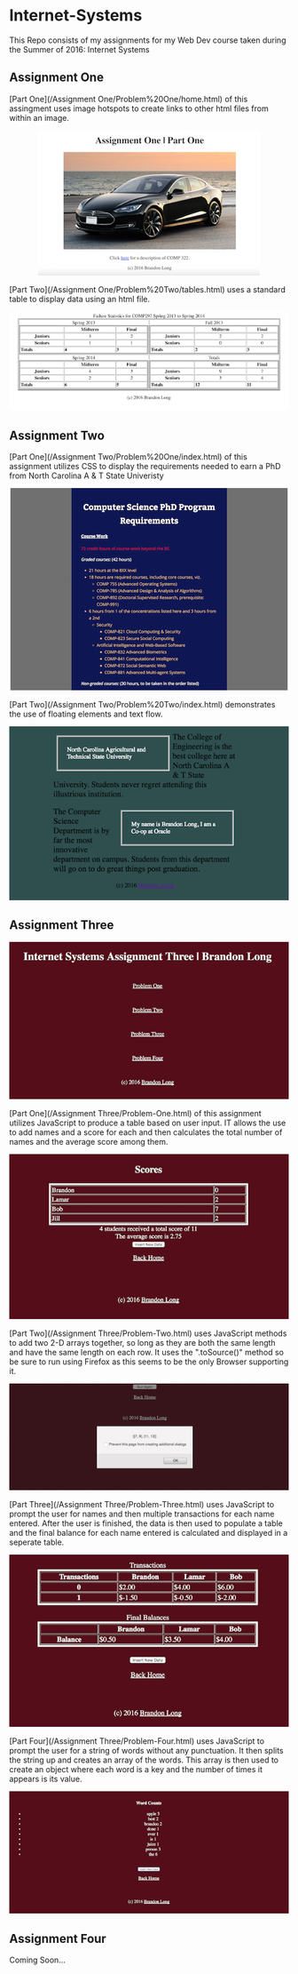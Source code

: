 # Internet-Systems
This Repo consists of my assignments for my Web Dev course taken during the Summer of 2016: Internet Systems


## Assignment One

[Part One](/Assignment One/Problem%20One/home.html) of this assingment uses image hotspots to create links to other html files from within an image. 

<p align="center">
  <img src="/screenshots/assignment-One/home.png?raw=true" />
</p>

[Part Two](/Assignment One/Problem%20Two/tables.html) uses a standard table to display data using an html file.

<p align="center">
  <img src="/screenshots/assignment-One/tables.png?raw=true" />
</p>

## Assignment Two


[Part One](/Assignment Two/Problem%20One/index.html) of this assignment utilizes CSS to display the requirements needed to earn a PhD from North Carolina A & T State Univeristy

<p align="center">
  <img src="/screenshots/assignment-Two/phd.png?raw=true" />
</p>

[Part Two](/Assignment Two/Problem%20Two/index.html) demonstrates the use of floating elements and text flow.

<p align="center">
  <img src="/screenshots/assignment-Two/float.png?raw=true" />
</p>

## Assignment Three

<p align="center">
  <img src="/screenshots/assignment-Three/index.png?raw=true" />
</p>

[Part One](/Assignment Three/Problem-One.html) of this assignment utilizes JavaScript to produce a table based on user input. IT allows the use to add names and a score for each and then calculates the total number of names and the average score among them.

<p align="center">
  <img src="/screenshots/assignment-Three/scores.png?raw=true" />
</p>

[Part Two](/Assignment Three/Problem-Two.html) uses JavaScript methods to add two 2-D arrays together, so long as they are both the same length and have the same length on each row. It uses the ".toSource()" method so be sure to run using Firefox as this seems to be the only Browser supporting it.

<p align="center">
  <img src="/screenshots/assignment-Three/arrays.png?raw=true" />
</p>

[Part Three](/Assignment Three/Problem-Three.html) uses JavaScript to prompt the user for names and then multiple transactions for each name entered. After the user is finished, the data is then used to populate a table and the final balance for each name entered is calculated and displayed in a seperate table.

<p align="center">
  <img src="/screenshots/assignment-Three/transactions.png?raw=true" />
</p>

[Part Four](/Assignment Three/Problem-Four.html) uses JavaScript to prompt the user for a string of words without any punctuation. It then splits the string up and creates an array of the words. This array is then used to create an object where each word is a key and the number of times it appears is its value.

<p align="center">
  <img src="/screenshots/assignment-Three/words.png?raw=true" />
</p>

## Assignment Four
 
Coming Soon...
